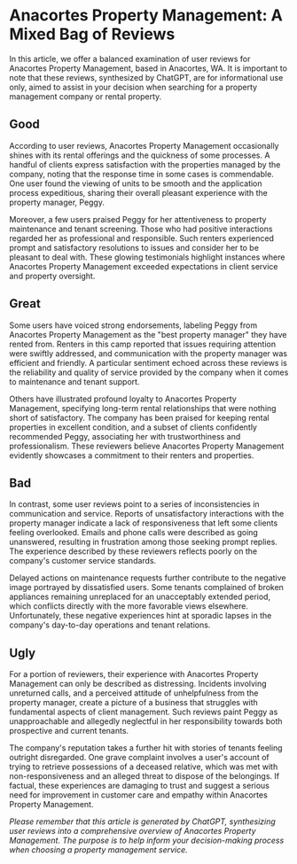 # Anacortes Property Management: A Mixed Bag of Reviews

In this article, we offer a balanced examination of user reviews for Anacortes Property Management, based in Anacortes, WA. It is important to note that these reviews, synthesized by ChatGPT, are for informational use only, aimed to assist in your decision when searching for a property management company or rental property.

## Good

According to user reviews, Anacortes Property Management occasionally shines with its rental offerings and the quickness of some processes. A handful of clients express satisfaction with the properties managed by the company, noting that the response time in some cases is commendable. One user found the viewing of units to be smooth and the application process expeditious, sharing their overall pleasant experience with the property manager, Peggy.

Moreover, a few users praised Peggy for her attentiveness to property maintenance and tenant screening. Those who had positive interactions regarded her as professional and responsible. Such renters experienced prompt and satisfactory resolutions to issues and consider her to be pleasant to deal with. These glowing testimonials highlight instances where Anacortes Property Management exceeded expectations in client service and property oversight.

## Great

Some users have voiced strong endorsements, labeling Peggy from Anacortes Property Management as the "best property manager" they have rented from. Renters in this camp reported that issues requiring attention were swiftly addressed, and communication with the property manager was efficient and friendly. A particular sentiment echoed across these reviews is the reliability and quality of service provided by the company when it comes to maintenance and tenant support.

Others have illustrated profound loyalty to Anacortes Property Management, specifying long-term rental relationships that were nothing short of satisfactory. The company has been praised for keeping rental properties in excellent condition, and a subset of clients confidently recommended Peggy, associating her with trustworthiness and professionalism. These reviewers believe Anacortes Property Management evidently showcases a commitment to their renters and properties.

## Bad

In contrast, some user reviews point to a series of inconsistencies in communication and service. Reports of unsatisfactory interactions with the property manager indicate a lack of responsiveness that left some clients feeling overlooked. Emails and phone calls were described as going unanswered, resulting in frustration among those seeking prompt replies. The experience described by these reviewers reflects poorly on the company's customer service standards.

Delayed actions on maintenance requests further contribute to the negative image portrayed by dissatisfied users. Some tenants complained of broken appliances remaining unreplaced for an unacceptably extended period, which conflicts directly with the more favorable views elsewhere. Unfortunately, these negative experiences hint at sporadic lapses in the company's day-to-day operations and tenant relations.

## Ugly

For a portion of reviewers, their experience with Anacortes Property Management can only be described as distressing. Incidents involving unreturned calls, and a perceived attitude of unhelpfulness from the property manager, create a picture of a business that struggles with fundamental aspects of client management. Such reviews paint Peggy as unapproachable and allegedly neglectful in her responsibility towards both prospective and current tenants.

The company's reputation takes a further hit with stories of tenants feeling outright disregarded. One grave complaint involves a user's account of trying to retrieve possessions of a deceased relative, which was met with non-responsiveness and an alleged threat to dispose of the belongings. If factual, these experiences are damaging to trust and suggest a serious need for improvement in customer care and empathy within Anacortes Property Management.

*Please remember that this article is generated by ChatGPT, synthesizing user reviews into a comprehensive overview of Anacortes Property Management. The purpose is to help inform your decision-making process when choosing a property management service.*